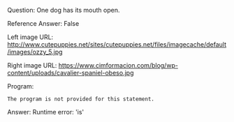 Question: One dog has its mouth open.

Reference Answer: False

Left image URL: http://www.cutepuppies.net/sites/cutepuppies.net/files/imagecache/default/images/ozzy_5.jpg

Right image URL: https://www.cimformacion.com/blog/wp-content/uploads/cavalier-spaniel-obeso.jpg

Program:

```
The program is not provided for this statement.
```
Answer: Runtime error: 'is'

